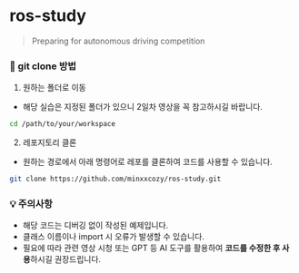 # ros-study
> Preparing for autonomous driving competition

### 📌 git clone 방법
1. 원하는 폴더로 이동
  * 해당 실습은 지정된 폴더가 있으니 2일차 영상을 꼭 참고하시길 바랍니다.
```bash
cd /path/to/your/workspace
```

2. 레포지토리 클론
  * 원하는 경로에서 아래 명령어로 레포를 클론하여 코드를 사용할 수 있습니다.
```bash
git clone https://github.com/minxxcozy/ros-study.git
```

### 💡 주의사항
* 해당 코드는 디버깅 없이 작성된 예제입니다.
* 클래스 이름이나 import 시 오류가 발생할 수 있습니다.
* 필요에 따라 관련 영상 시청 또는 GPT 등 AI 도구를 활용하여 **코드를 수정한 후 사용**하시길 권장드립니다.
